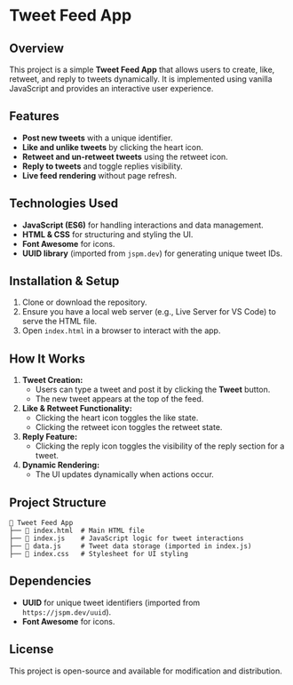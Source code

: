 # Tweet Feed App

## Overview
This project is a simple **Tweet Feed App** that allows users to create, like, retweet, and reply to tweets dynamically. It is implemented using vanilla JavaScript and provides an interactive user experience.

## Features
- **Post new tweets** with a unique identifier.
- **Like and unlike tweets** by clicking the heart icon.
- **Retweet and un-retweet tweets** using the retweet icon.
- **Reply to tweets** and toggle replies visibility.
- **Live feed rendering** without page refresh.

## Technologies Used
- **JavaScript (ES6)** for handling interactions and data management.
- **HTML & CSS** for structuring and styling the UI.
- **Font Awesome** for icons.
- **UUID library** (imported from `jspm.dev`) for generating unique tweet IDs.

## Installation & Setup
1. Clone or download the repository.
2. Ensure you have a local web server (e.g., Live Server for VS Code) to serve the HTML file.
3. Open `index.html` in a browser to interact with the app.

## How It Works
1. **Tweet Creation:**
   - Users can type a tweet and post it by clicking the **Tweet** button.
   - The new tweet appears at the top of the feed.
2. **Like & Retweet Functionality:**
   - Clicking the heart icon toggles the like state.
   - Clicking the retweet icon toggles the retweet state.
3. **Reply Feature:**
   - Clicking the reply icon toggles the visibility of the reply section for a tweet.
4. **Dynamic Rendering:**
   - The UI updates dynamically when actions occur.

## Project Structure
```
📂 Tweet Feed App
├── 📄 index.html  # Main HTML file
├── 📄 index.js    # JavaScript logic for tweet interactions
├── 📄 data.js     # Tweet data storage (imported in index.js)
├── 📄 index.css   # Stylesheet for UI styling
```

## Dependencies
- **UUID** for unique tweet identifiers (imported from `https://jspm.dev/uuid`).
- **Font Awesome** for icons.

## License
This project is open-source and available for modification and distribution.

